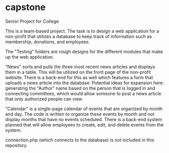 # capstone
Senior Project for College

This is a team-based project. The task is to design a web application for a non-profit that utilizes a database to keep track of information such as membership, donations, and employees.

The "Testing" folders are rough designs for the different modules that make up the web application.

"News" sorts and pulls the three most recent news articles and displays them in a table. This will be utilized on the front page of the non-profit website. There is a back-end for this as well which features a form that uploads a news article into the database. Potential ideas for expansion here: generating the "Author" name based on the person that is logged in and connecting committees, which would allow someone to post a news article that only authorized people can view.

"Calendar" is a single-page calendar of events that are organized by month and day. The code is written to organize these events by month and not display months that have no events scheduled. There is a back-end system planned that will allow employees to create, edit, and delete events from the system.

connection.php (which connects to the database) is not included in this repository.

